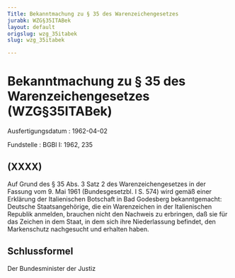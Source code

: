 ```yaml
---
Title: Bekanntmachung zu § 35 des Warenzeichengesetzes
jurabk: WZG§35ITABek
layout: default
origslug: wzg_35itabek
slug: wzg_35itabek

---
```


# Bekanntmachung zu § 35 des Warenzeichengesetzes (WZG§35ITABek)

Ausfertigungsdatum
:   1962-04-02

Fundstelle
:   BGBl I: 1962, 235



## (XXXX)

Auf Grund des § 35 Abs. 3 Satz 2 des Warenzeichengesetzes in der Fassung vom 9. Mai 1961 (Bundesgesetzbl. I S. 574) wird gemäß einer Erklärung der Italienischen Botschaft in Bad Godesberg bekanntgemacht:
Deutsche Staatsangehörige, die ein Warenzeichen in der Italienischen Republik anmelden, brauchen nicht den Nachweis zu erbringen, daß sie für das Zeichen in dem Staat, in dem sich ihre Niederlassung befindet, den Markenschutz nachgesucht und erhalten haben.


## Schlussformel

Der Bundesminister der Justiz

